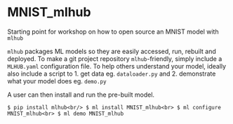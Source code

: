 # MNIST_mlhub
Starting point for workshop on how to open source an MNIST model with `mlhub`

`mlhub` packages ML models so they are easily accessed, run, rebuilt and deployed. To make a git project repository `mlhub`-friendly, simply include a `MLHUB.yaml` configuration file. To help others understand your model, ideally also include a script to 1. get data eg. `dataloader.py` and 2. demonstrate what your model does eg. `demo.py`

A user can then install and run the pre-built model. 

`$ pip install mlhub<br/>
 $ ml install MNIST_mlhub<br>
 $ ml configure MNIST_mlhub<br>
 $ ml demo MNIST_mlhub`
